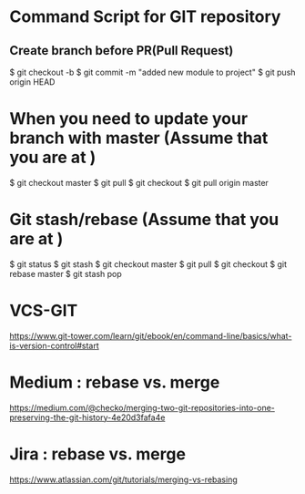 # Command Script for GIT repository

## Create branch before PR(Pull Request)
$ git checkout -b <your-branch>
$ git commit -m "added new module to project"
$ git push origin HEAD

# When you need to update your branch with master (Assume that you are at <your-branch>)
$ git checkout master
$ git pull
$ git checkout <your-branch>
$ git pull origin master

# Git stash/rebase (Assume that you are at <your-branch>)
$ git status
$ git stash
$ git checkout master
$ git pull
$ git checkout <your-branch>
$ git rebase master
$ git stash pop

# VCS-GIT
https://www.git-tower.com/learn/git/ebook/en/command-line/basics/what-is-version-control#start

# Medium : rebase vs. merge
https://medium.com/@checko/merging-two-git-repositories-into-one-preserving-the-git-history-4e20d3fafa4e

# Jira : rebase vs. merge
https://www.atlassian.com/git/tutorials/merging-vs-rebasing
